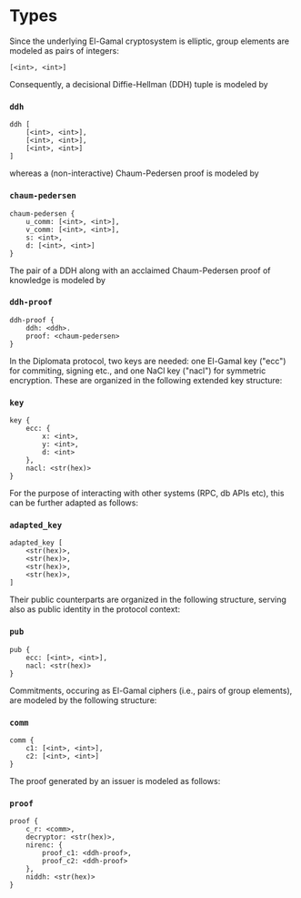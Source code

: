 # Types

Since the underlying El-Gamal cryptosystem is elliptic, group elements
are modeled as pairs of integers:

```
[<int>, <int>]
```

Consequently, a decisional Diffie-Hellman (DDH) tuple is modeled by

### `ddh`
```
ddh [
    [<int>, <int>], 
    [<int>, <int>], 
    [<int>, <int>]
]
```

whereas a (non-interactive) Chaum-Pedersen proof is modeled by

### `chaum-pedersen`
```
chaum-pedersen {
    u_comm: [<int>, <int>],
    v_comm: [<int>, <int>],
    s: <int>,
    d: [<int>, <int>]
}
```

The pair of a DDH along with an acclaimed Chaum-Pedersen proof 
of knowledge is modeled by

### `ddh-proof`
```
ddh-proof {
    ddh: <ddh>.
    proof: <chaum-pedersen>
}
```

In the Diplomata protocol, two keys are needed: one El-Gamal key ("ecc") for
commiting, signing etc., and one NaCl key ("nacl") for 
symmetric encryption. These are organized in the following 
extended key structure:

### `key`
```
key {
    ecc: {
        x: <int>,
        y: <int>,
        d: <int>
    },
    nacl: <str(hex)>
}
```

For the purpose of interacting with other systems (RPC, db APIs etc), this 
can be further adapted as follows:

### `adapted_key`
```
adapted_key [
    <str(hex)>, 
    <str(hex)>, 
    <str(hex)>, 
    <str(hex)>, 
]
```

Their public counterparts are organized in the following structure, serving
also as public identity in the protocol context:

### `pub`
```
pub {
    ecc: [<int>, <int>],
    nacl: <str(hex)>
}
```

Commitments, occuring as El-Gamal ciphers (i.e., pairs of group elements), are
modeled by the following structure:

### `comm`
```
comm {
    c1: [<int>, <int>],
    c2: [<int>, <int>]
}
```

The proof generated by an issuer is modeled as follows:

### `proof`
```
proof {
    c_r: <comm>,
    decryptor: <str(hex)>,
    nirenc: {
        proof_c1: <ddh-proof>,
        proof_c2: <ddh-proof>
    },
    niddh: <str(hex)>
}
```
